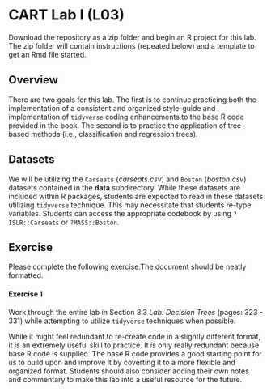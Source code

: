 # CART Lab I (L03)

Download the repository as a zip folder and begin an R project for this lab. The zip folder will contain instructions (repeated below) and a template to get an Rmd file started.

## Overview

There are two goals for this lab. The first is to continue practicing both the implementation of a consistent and organized style-guide and implementation of `tidyverse` coding enhancements to the base R code provided in the book. The second is to practice the application of tree-based methods (i.e., classification and regression trees).

## Datasets

We will be utilizing the `Carseats` (*carseats.csv*) and `Boston` (*boston.csv*) datasets contained in the **data** subdirectory. While these datasets are included within R packages, students are expected to read in these datasets utilizing `tidyverse` technique. This may necessitate that students re-type variables. Students can access the appropriate codebook by using `?ISLR::Carseats` or `?MASS::Boston`.

## Exercise

Please complete the following exercise.The document should be neatly formatted. 

#### Exercise 1
Work through the entire lab in Section 8.3 *Lab: Decision Trees* (pages: 323 - 331) while attempting to utilize `tidyverse` techniques when possible. 

While it might feel redundant to re-create code in a slightly different format, it is an extremely useful skill to practice. It is only really redundant because base R code is supplied. The base R code provides a good starting point for us to build upon and improve it by coverting it to a more flexible and organized format. Students should also consider adding their own notes and commentary to make this lab into a useful resource for the future. 

